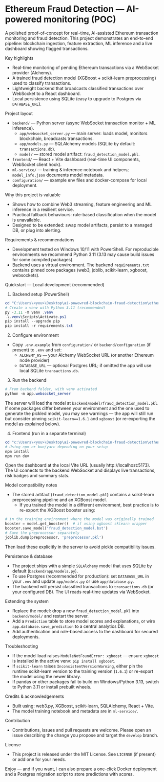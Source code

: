 # Ethereum Fraud Detection — AI-powered monitoring (POC)

A polished proof-of-concept for real-time, AI-assisted Ethereum transaction monitoring and fraud detection.
This project demonstrates an end-to-end pipeline: blockchain ingestion, feature extraction, ML inference
and a live dashboard showing flagged transactions.

Key highlights
- Real-time monitoring of pending Ethereum transactions via a WebSocket provider (Alchemy).
- A trained fraud detection model (XGBoost + scikit-learn preprocessing) used to classify transactions.
- Lightweight backend that broadcasts classified transactions over WebSocket to a React dashboard.
- Local persistence using SQLite (easy to upgrade to Postgres via `DATABASE_URL`).

Project layout
- `backend/` — Python server (async WebSocket transaction monitor + ML inference).
	- `app/websocket_server.py` — main server: loads model, monitors blockchain, broadcasts transactions.
	- `app/models.py` — SQLAlchemy models (SQLite by default: `transactions.db`).
	- `model/` — stored model artifact: `fraud_detection_model.pkl`.
- `frontend/` — React + Vite dashboard (real-time UI components, WebSocket client hook).
- `ml-service/` — training & inference notebook and helpers; `model_info.json` documents model metadata.
- `configuration/` — example env files and docker-compose for local deployment.

Why this project is valuable
- Shows how to combine Web3 streaming, feature engineering and ML inference in a resilient service.
- Practical fallback behaviours: rule-based classification when the model is unavailable.
- Designed to be extended: swap model artifacts, persist to a managed DB, or plug into alerting.

Requirements & recommendations
- Development tested on Windows 10/11 with PowerShell. For reproducible environments we recommend Python 3.11 (3.13 may cause build issues for some compiled packages).
- Backend uses a virtual environment. The backend `requirements.txt` contains pinned core packages (web3, joblib, scikit-learn, xgboost, websockets).

Quickstart — Local development (recommended)

1) Backend setup (PowerShell)

```powershell
cd "C:\Users\<you>\Desktop\ai-powewred-blockchain-fraud-detection\ethereum-fraud-detection\backend"
# Create a venv with Python 3.11 (recommended)
py -3.11 -m venv .venv
.\.venv\Scripts\Activate.ps1
pip install --upgrade pip
pip install -r requirements.txt
```

2) Configure environment
- Copy `.env.example` from `configuration/` or `backend/configuration` (if present) to `.env` and set:
	- `ALCHEMY_WS` — your Alchemy WebSocket URL (or another Ethereum node provider)
	- `DATABASE_URL` — optional Postgres URL; if omitted the app will use local SQLite `transactions.db`.

3) Run the backend

```powershell
# From backend folder, with venv activated
python -m app.websocket_server
```

The server will load the model at `backend/model/fraud_detection_model.pkl`. If some packages differ
between your environment and the one used to generate the pickled model, you may see warnings — the app
will still run but consider pinning `scikit-learn==1.6.1` and `xgboost` (or re-exporting the model as explained below).

4) Frontend (run in a separate terminal)

```powershell
cd "c:\Users\<you>\Desktop\ai-powewred-blockchain-fraud-detection\ethereum-fraud-detection\frontend"
# Using npm or bun/yarn depending on your setup
npm install
npm run dev
```

Open the dashboard at the local Vite URL (usually http://localhost:5173). The UI connects to the backend WebSocket
and displays live transactions, risk badges and summary stats.

Model compatibility notes
- The stored artifact (`fraud_detection_model.pkl`) contains a scikit-learn preprocessing pipeline and an XGBoost model.
	- If you trained the model in a different environment, best practice is to re-export the XGBoost booster using:

```python
# in the training environment where the model was originally trained
booster = model.get_booster()  # if using xgboost sklearn wrapper
booster.save_model('fraud_detection_model.bst')
# Save the preprocessor separately
joblib.dump(preprocessor, 'preprocessor.pkl')
```

Then load these explicitly in the server to avoid pickle compatibility issues.

Persistence & database
- The project ships with a simple `SQLAlchemy` model that uses SQLite by default (`backend/app/models.py`).
- To use Postgres (recommended for production): set `DATABASE_URL` in your `.env` and update `app/models.py` or use `app/database.py`.
- The backend will persist classified transactions to `transactions.db` (or your configured DB). The UI reads real-time updates via WebSocket.

Extending the system
- Replace the model: drop a new `fraud_detection_model.pkl` into `backend/model/` and restart the server.
- Add a `Prediction` table to store model scores and explanations, or wire `app.database.save_prediction` to a central analytics DB.
- Add authentication and role-based access to the dashboard for secured deployments.

Troubleshooting
- If the model load raises `ModuleNotFoundError: xgboost` — ensure `xgboost` is installed in the active venv: `pip install xgboost`.
- If `scikit-learn` raises `InconsistentVersionWarning`, either pin the runtime scikit-learn version to the training version (`1.6.1`) or re-export the model using the newer library.
- If pandas or other packages fail to build on Windows/Python 3.13, switch to Python 3.11 or install prebuilt wheels.

Credits & acknowledgements
- Built using: web3.py, XGBoost, scikit-learn, SQLAlchemy, React + Vite.
- The model training notebook and metadata are in `ml-service/`.

Contribution
- Contributions, issues and pull requests are welcome. Please open an issue describing the change you propose and target the `develop` branch.

License
- This project is released under the MIT License. See `LICENSE` (if present) or add one for your needs.

Enjoy — and if you want, I can also prepare a one-click Docker deployment and a Postgres migration script to store predictions with scores.
